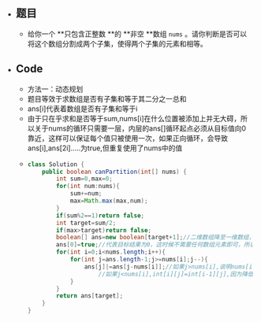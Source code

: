 - ## 题目
	- 给你一个 **只包含正整数 **的 **非空 **数组 `nums` 。请你判断是否可以将这个数组分割成两个子集，使得两个子集的元素和相等。
- ## Code
	- 方法一：动态规划
	- 题目等效于求数组是否有子集和等于其二分之一总和
	- ans[i]代表着数组是否有子集和等于i
	- 由于只在乎求和是否等于sum,nums[i]在什么位置被添加上并无大碍，所以关于nums的循环只需要一层，内层的ans[]循环起点必须从目标值向0靠近，这样可以保证每个值只被使用一次，如果正向循环，会导致ans[i],ans[2i].....为true,但重复使用了nums中的值
	- ```java
	  class Solution {
	      public boolean canPartition(int[] nums) {
	          int sum=0,max=0;
	          for(int num:nums){
	              sum+=num;
	              max=Math.max(max,num);
	          }
	          if(sum%2==1)return false;
	          int target=sum/2;
	          if(max>target)return false;
	          boolean[] ans=new boolean[target+1];//二维数组降至一维数组，因为int[i][-]的值只取决于int[i-1][-]
	          ans[0]=true;//代表目标结果为0，这时候不需要任何数组元素即可，所以为true
	          for(int i=0;i<nums.length;i++){
	              for(int j=ans.length-1;j>=nums[i];j--){
	                  ans[j]|=ans[j-nums[i]];//如果j>nums[i],说明nums[i]能被用到，则int[i][j]=int[i][j-num[i]]|int[i-1][j]
	                      //如果j<nums[i],int[i][j]=int[i-1][j],因为降低至一维数组，int[i][j]恒等于int[i-1][j]，这个逻辑关系就不需要维护了。
	              }
	          }
	          return ans[target];
	      }
	  }
	  ```